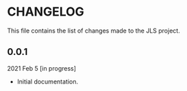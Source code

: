 
# CHANGELOG

This file contains the list of changes made to the JLS project.


## 0.0.1

2021 Feb 5  [in progress]

*   Initial documentation.
